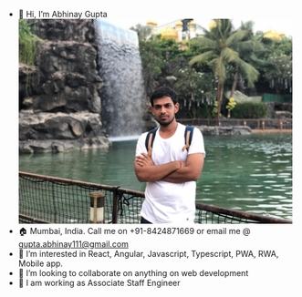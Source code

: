 - 👋 Hi, I’m Abhinay Gupta
  ![alt Abhinay](https://github.com/Abhinay-g/Abhinay-g/blob/main/Me.jpg)
- 🏠 Mumbai, India. Call me on +91-8424871669 or email me @ gupta.abhinay111@gmail.com
- 👀 I’m interested in React, Angular, Javascript, Typescript, PWA, RWA, Mobile app.
- 💞️ I’m looking to collaborate on anything on web development
- 💼 I am working as Associate Staff Engineer


<!---
Abhinay-g/Abhinay-g is a ✨ special ✨ repository because its `README.md` (this file) appears on your GitHub profile.
You can click the Preview link to take a look at your changes.
--->
